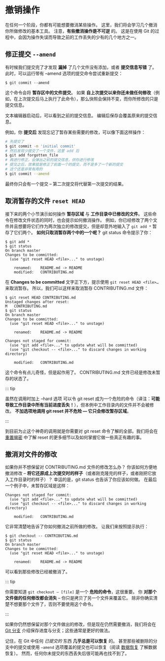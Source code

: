 # 撤销操作

在任何一个阶段，你都有可能想要撤消某些操作。 这里，我们将会学习几个撤消你所做修改的基本工具。 注意，**有些撤消操作是不可逆** 的。 这是在使用 Git 的过程中，会因为操作失误而导致之前的工作丢失的少有的几个地方之一。

## 修正提交 `--amend` 

有时候我们提交完了才发现 **漏掉** 了几个文件没有添加，或者 **提交信息写错** 了。 此时，可以运行带有 –amend 选项的提交命令尝试重新提交：

```
$ git commit --amend
```

这个命令会将 **暂存区中的文件提交**。 如果 **自上次提交以来你还未做任何修改**（例如，在上次提交后马上执行了此命令），那么快照会保持不变，而你所修改的只是提交信息。

文本编辑器启动后，可以看到之前的提交信息。 编辑后保存会覆盖原来的提交信息。

例如，你 **提交后** 发现忘记了暂存某些需要的修改，可以像下面这样操作：

```bash
# 先提交了
$ git commit -m 'initial commit'   
# 然后发现少提交了一个文件，这里 add 后
$ git add forgotten_file
# 再进行修正，会弹出之前的提交信息，供你进行修改
# 提交之后，效果就是修正了前面一个的提交，而不是多了一个新的提交
# 这个还是非常有用的
$ git commit --amend
```

最终你只会有一个提交 – 第二次提交将代替第一次提交的结果。

## 取消暂存的文件  `reset HEAD`

接下来的两个小节演示如何操作 **暂存区域** 与 **工作目录中已修改的文件**。 这些命令在修改文件状态的同时，也会提示如何撤消操作。 例如，你已经修改了两个文件并且想要将它们作为两次独立的修改提交，但是却意外地输入了 `git add *`  暂存了它们两个。 **如何只取消暂存两个中的一个呢？** git status 命令提示了你：

```
$ git add *
$ git status
On branch master
Changes to be committed:
  (use "git reset HEAD <file>..." to unstage)

    renamed:    README.md -> README
    modified:   CONTRIBUTING.md
```

在 **Changes to be committed** 文字正下方，提示使用 `git reset HEAD <file>…`  来取消暂存。 所以，我们可以这样来取消暂存 CONTRIBUTING.md 文件：

```
$ git reset HEAD CONTRIBUTING.md
Unstaged changes after reset:
M	CONTRIBUTING.md
$ git status
On branch master
Changes to be committed:
  (use "git reset HEAD <file>..." to unstage)

    renamed:    README.md -> README

Changes not staged for commit:
  (use "git add <file>..." to update what will be committed)
  (use "git checkout -- <file>..." to discard changes in working directory)

    modified:   CONTRIBUTING.md
```

这个命令有点儿奇怪，但是起作用了。 CONTRIBUTING.md 文件已经是修改未暂存的状态了。

::: tip

虽然在调用时加上 –hard 选项 可以令 git reset 成为一个危险的命令（译注：**可能导致工作目录中所有当前进度丢失！**），但本例中工作目录内的文件并不会被修改。 **不加选项地调用 git reset 并不危险 — 它只会修改暂存区域**。

:::

到目前为止这个神奇的调用就是你需要对 git reset 命令了解的全部。我们将会在 [重置揭密](https://git-scm.com/book/zh/v2/ch00/_git_reset) 中了解 reset 的更多细节以及如何掌握它做一些真正有趣的事。

## 撤消对文件的修改

如果你并不想保留对 CONTRIBUTING.md 文件的修改怎么办？ 你该如何方便地撤消修改 –  **将它还原成上次提交时的样子**（或者刚克隆完的样子，或者刚把它放入工作目录时的样子）？ 幸运的是，git status 也告诉了你应该如何做。 在最后一个例子中，未暂存区域是这样：

```
Changes not staged for commit:
  (use "git add <file>..." to update what will be committed)
  (use "git checkout -- <file>..." to discard changes in working directory)

    modified:   CONTRIBUTING.md
```

它非常清楚地告诉了你如何撤消之前所做的修改。 让我们来按照提示执行：

```
$ git checkout -- CONTRIBUTING.md
$ git status
On branch master
Changes to be committed:
  (use "git reset HEAD <file>..." to unstage)

    renamed:    README.md -> README
```

可以看到那些修改已经被撤消了。

::: tip

你需要知道 `git checkout — [file]` 是一个 **危险的命令**，这很重要。 你 **对那个文件做的任何修改都会消失** – 你只是拷贝了另一个文件来覆盖它。 除非你确实清楚不想要那个文件了，否则不要使用这个命令。

:::

如果你仍然想保留对那个文件做出的修改，但是现在仍然需要撤消，我们将会在 [Git 分支](https://git-scm.com/book/zh/v2/ch00/_git_branching) 介绍保存进度与分支；这些通常是更好的做法。

记住，在 Git 中任何 *已提交的* 东西 **几乎总是可以恢复** 的。 甚至那些被删除的分支中的提交或使用  `–amend`  选项覆盖的提交也可以恢复（阅读  [数据恢复]()  了解数据恢复）。 然而，任何你未提交的东西丢失后很可能再也找不到了。